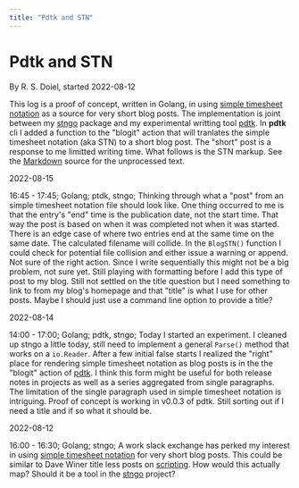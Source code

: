 ```yaml
---
title: "Pdtk and STN"
---
```


Pdtk and STN
============

By R. S. Doiel, started 2022-08-12

This log is a proof of concept, written in Golang, in using [simple timesheet notation](https://rsdoiel.github.io/stngo/docs/stn.html) as a source for very short blog posts. The implementation is joint between my [stngo](https://github.com/rsdoiel/stngo) package and my experimental writting tool [pdtk](https://github.com/rsdoiel/pdtk). In __pdtk__ cli I added a function to the "blogit" action that will tranlates the simple timesheet notation (aka STN) to a short blog post.  The "short" post is a response to me limitted writing time. What follows is the STN markup. See the [Markdown](golang-development.md) source for the unprocessed text.

2022-08-15

16:45 - 17:45; Golang; ptdk, stngo; Thinking through what a "post" from an simple timesheet notation file should look like. One thing occurred to me is that the entry's "end" time is the publication date, not the start time. That way the post is based on when it was completed not when it was started. There is an edge case of where two entries end at the same time on the same date. The calculated filename will collide. In the `BlogSTN()` function I could check for potential file collision and either issue a warning or append. Not sure of the right action. Since I write sequentially this might not be a big problem, not sure yet. Still playing with formatting before I add this type of post to my blog. Still not settled on the title question but I need something to link to from my blog's homepage and that "title" is what I use for other posts. Maybe I should just use a command line option to provide a title?

2022-08-14

14:00 - 17:00; Golang; pdtk, stngo; Today I started an experiment. I cleaned up stngo a little today, still need to implement a general `Parse()` method that works on a `io.Reader`. After a few initial false starts I realized the "right" place for rendering simple timesheet notation as blog posts is in the the "blogit" action of [pdtk](https://rsdoiel.github.io/pdtk). I think this form might be useful for both release notes in projects as well as a series aggregated from single paragraphs. The limitation of the single paragraph used in simple timesheet notation is intriguing. Proof of concept is working in v0.0.3 of pdtk. Still sorting out if I need a title and if so what it should be.

2022-08-12

16:00 - 16:30; Golang; stngo; A work slack exchange has perked my interest in using [simple timesheet notation](https://rsdoiel.github.io/stngo/docs/stn.html) for very short blog posts. This could be similar to Dave Winer title less posts on [scripting](http://scripting.com). How would this actually map? Should it be a tool in the [stngo](https://rsdoiel.githubio/stngo) project?
